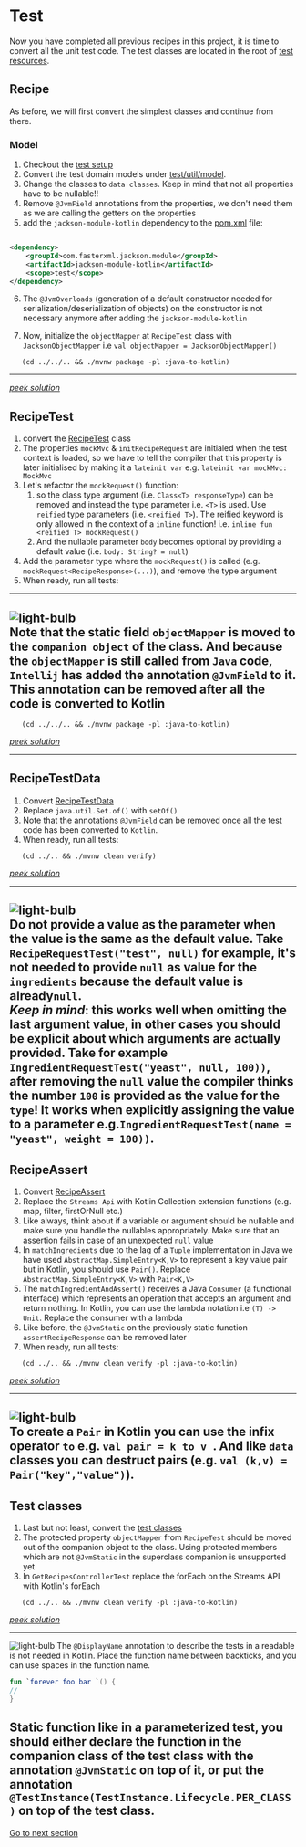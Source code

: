 # Test

Now you have completed all previous recipes in this project, it is time to convert all the unit test code.
The test classes are located in the root
of [test resources](../../../java-to-kotlin/src/test/java/nl/rabobank/kotlinmovement/recipes).

## Recipe

As before, we will first convert the simplest classes and continue from there.

### Model

1) Checkout the [test setup](TestSetup.MD)
2) Convert the test domain models
   under [test/util/model](../../../java-to-kotlin/src/test/java/nl/rabobank/kotlinmovement/recipes/test/util/model).
3) Change the classes to `data classes`. Keep in mind that not all properties have to be nullable!!
4) Remove `@JvmField` annotations from the properties, we don't need them as we are calling the getters on the
   properties
5) add the `jackson-module-kotlin` dependency to the [pom.xml](../../../java-to-kotlin/pom.xml) file:

````xml

<dependency>
    <groupId>com.fasterxml.jackson.module</groupId>
    <artifactId>jackson-module-kotlin</artifactId>
    <scope>test</scope>
</dependency>
````

6) The `@JvmOverloads` (generation of a default constructor needed for serialization/deserialization of objects) on the constructor is not
   necessary anymore after adding the `jackson-module-kotlin`

7) Now, initialize the `objectMapper` at `RecipeTest` class with `JacksonObjectMapper` i.e `val objectMapper =
   JacksonObjectMapper()`

```shell
   (cd ../../.. && ./mvnw package -pl :java-to-kotlin)
```

---

[*peek solution*](../../../java-to-kotlin-complete/src/test/kotlin/nl/rabobank/kotlinmovement/recipes/test/util/model)

## RecipeTest

1) convert
   the [RecipeTest](../../../java-to-kotlin/src/test/java/nl/rabobank/kotlinmovement/recipes/test/util/RecipeTest.java)
   class
2) The properties `mockMvc` & `initRecipeRequest` are initialed when the test context is loaded, so we have to tell the compiler that this
   property is later initialised by making it a `lateinit var` e.g. `lateinit var mockMvc: MockMvc`
3) Let's refactor the `mockRequest()` function:
    1) so the class type argument (i.e. `Class<T> responseType`) can be removed and instead the
       type parameter i.e. `<T>` is used. Use `reified` type parameters (i.e. `<reified T>`). The
       reified keyword is only allowed in the context of a `inline` function! i.e. `inline fun <reified T> mockRequest()`
    2) And the nullable parameter `body` becomes optional by providing a default value (i.e. `body: String? = null`)
4) Add the parameter type where the `mockRequest()` is called (e.g. `mockRequest<RecipeResponse>(...)`), and remove the type argument
5) When ready, run all tests:

---
![light-bulb](../../sources/png/light-bulb-xs.png)  
Note that the static field `objectMapper` is moved to the `companion object` of the class. And because
the `objectMapper` is still called
from `Java` code, `Intellij` has added the annotation `@JvmField` to it. This annotation can be removed after all the
code is converted to Kotlin
---

```shell
   (cd ../../.. && ./mvnw package -pl :java-to-kotlin)
```

[*peek solution*](../../../java-to-kotlin-complete/src/test/kotlin/nl/rabobank/kotlinmovement/recipes/test/util/RecipeTest.kt)

---

## RecipeTestData

1) Convert [RecipeTestData](../../../java-to-kotlin/src/test/java/nl/rabobank/kotlinmovement/recipes/test/util/RecipeTestData.java)
2) Replace `java.util.Set.of()` with `setOf()`
3) Note that the annotations `@JvmField` can be removed once all the test code has been converted to `Kotlin`.
4) When ready, run all tests:

```shell
   (cd ../.. && ./mvnw clean verify)
```

[*peek
solution*](../../../java-to-kotlin-complete/src/test/kotlin/nl/rabobank/kotlinmovement/recipes/test/util/RecipeTestData.kt)

--- 
![light-bulb](../../sources/png/light-bulb-xs.png)  
Do not provide a value as the parameter when the value is the same as the default value.
Take `RecipeRequestTest("test", null)` for example, it's not needed to provide `null` as value for the `ingredients`
because the default
value is already`null`.  
*Keep in mind*: this works well when omitting the last argument value, in other cases
you should be explicit about which arguments are actually provided.
Take for example `IngredientRequestTest("yeast", null, 100))`, after removing the `null` value the compiler thinks the
number `100` is provided as the value for the `type`! It works when explicitly assigning the value to a parameter
e.g.`IngredientRequestTest(name = "yeast", weight = 100))`.
---

## RecipeAssert

1) Convert [RecipeAssert](../../../java-to-kotlin/src/test/java/nl/rabobank/kotlinmovement/recipes/test/util/RecipeAssert.java)
2) Replace the `Streams Api` with Kotlin Collection extension functions (e.g. map, filter, firstOrNull etc.)
3) Like always, think about if a variable or argument should be nullable and make sure you handle the nullables
   appropriately. Make sure that an assertion fails in case of an unexpected `null` value
4) In `matchIngredients` due to the lag of a `Tuple` implementation in Java we have used `AbstractMap.SimpleEntry<K,V>`
   to represent a key value pair but in Kotlin, you should use `Pair()`. Replace `AbstractMap.SimpleEntry<K,V>`
   with `Pair<K,V>`
5) The `matchIngredientAndAssert()` receives a Java `Consumer` (a functional interface) which represents an operation
   that accepts an argument
   and return nothing. In Kotlin, you can use the lambda notation i.e `(T) -> Unit`. Replace the consumer with a lambda
6) Like before, the `@JvmStatic` on the previously static function `assertRecipeResponse` can be removed later
7) When ready, run all tests:

```shell
   (cd ../.. && ./mvnw clean verify -pl :java-to-kotlin)
```

[*peek solution*](../../../java-to-kotlin-complete/src/test/kotlin/nl/rabobank/kotlinmovement/recipes/test/util/RecipeAssert.kt)


--- 
![light-bulb](../../sources/png/light-bulb-xs.png)  
To create a `Pair` in Kotlin you can use the infix operator `to` e.g. `val pair = k to v `.
And like `data` classes you can destruct pairs (e.g. `val (k,v) = Pair("key","value")`).
---

## Test classes

1) Last but not least, convert the
   [test classes](../../../java-to-kotlin/src/test/java/nl/rabobank/kotlinmovement/recipes)
2) The protected property `objectMapper` from `RecipeTest` should be moved out of the companion object to the
   class. Using protected members which are not `@JvmStatic` in the superclass companion is unsupported yet
3) In `GetRecipesControllerTest` replace the forEach on the Streams API with Kotlin's forEach

```shell
   (cd ../.. && ./mvnw clean verify -pl :java-to-kotlin)
```

[*peek solution*](../../../java-to-kotlin-complete/src/test/kotlin/nl/rabobank/kotlinmovement/recipes)

---
![light-bulb](../../sources/png/light-bulb-xs.png)
The `@DisplayName` annotation to describe the tests in a readable is not needed in Kotlin.
Place the function name between backticks, and you can use spaces in the function name.

```Kotlin
fun `forever foo bar `() {
//
}
```

Static function like in a parameterized test,
you should either declare the function in the companion class of the test class with the annotation `@JvmStatic` on top
of it, or
put the annotation `@TestInstance(TestInstance.Lifecycle.PER_CLASS)` on top of the test class.
---

[Go to next section](../8-clean-up/Recipe.md)
